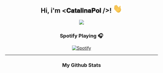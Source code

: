 <div align="center">
<h2> Hi, i'm <𝐂𝐚𝐭𝐚𝐥𝐢𝐧𝐚𝐏𝐨𝐥 />!    <img src="https://github.com/ABSphreak/ABSphreak/blob/master/gifs/Hi.gif" width="30px"></h2>
</div>

<div align="center" height=45px>


<p align="center">
	<a href="https://github.com/Bouaskaoun">
		<img src="https://readme-typing-svg.herokuapp.com?lines=Computer+Science+Student;BackEnd+Web+Developer;|Java%20|Spring%20|MySql%20;Always%20learning%20new%20things&center=true&width=380&height=50">
	</a>
</p>

### Spotify Playing 🎧
[![Spotify](https://novatorem.bgstatic.vercel.app/api/spotify)](https://open.spotify.com/user/21evsm5rg6epn24c6knbnjhoi?si=717adebb0c75450e)

<hr></hr>

### My Github Stats
